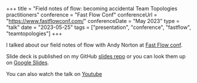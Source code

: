 +++
title =  "Field notes of flow: becoming accidental Team Topologies practitioners"
conference = "Fast Flow Conf"
conferenceUrl = "https://www.fastflowconf.com/"
conferenceDate = "May 2023"
type = "talk"
date = "2023-05-25"
tags = ["presentation", "conference", "fastflow", "teamtopologies"]
+++

I talked about our field notes of flow with Andy Norton at [Fast Flow conf](https://www.fastflowconf.com/).

Slide deck is published on my GitHub [slides repo](https://github.com/Apostolos-Daniel/slides/blob/main/2023-fast-flow-conf/field-notes-of-flow-being-accidental-team-topologies-practitioners.pdf) or you can look them up on [Google Slides](https://docs.google.com/presentation/d/1RiGB0esCLIcijXZmuG4hKPdH2ngwh_tuRuWR-fhIVsc/edit?usp=sharing).

You can also watch the talk on [Youtube](https://youtu.be/jbb2kXs0Wcc)